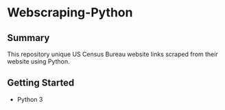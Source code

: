 # Webscraping-Python
## Summary
This repository unique US Census Bureau website links scraped from their website using Python.
## Getting Started
- Python 3
